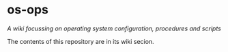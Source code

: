 # os-ops
_A wiki focussing on operating system configuration, procedures and scripts_

The contents of this repository are in its wiki secion.
